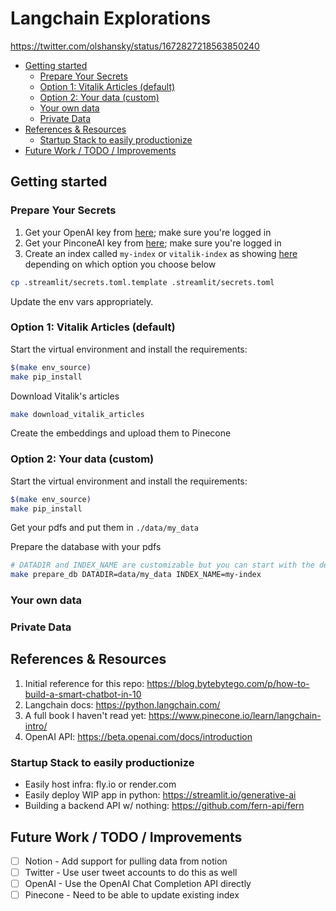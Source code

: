 # Langchain Explorations <!-- omit in toc -->

https://twitter.com/olshansky/status/1672827218563850240

- [Getting started](#getting-started)
  - [Prepare Your Secrets](#prepare-your-secrets)
  - [Option 1: Vitalik Articles (default)](#option-1-vitalik-articles-default)
  - [Option 2: Your data (custom)](#option-2-your-data-custom)
  - [Your own data](#your-own-data)
  - [Private Data](#private-data)
- [References \& Resources](#references--resources)
  - [Startup Stack to easily productionize](#startup-stack-to-easily-productionize)
- [Future Work / TODO / Improvements](#future-work--todo--improvements)

## Getting started

### Prepare Your Secrets

1. Get your OpenAI key from [here](https://platform.openai.com/account/api-keys); make sure you're logged in
2. Get your PinconeAI key from [here](https://app.pinecone.io/organizations/); make sure you're logged in
3. Create an index called `my-index` or `vitalik-index` as showing [here](https://github.com/Olshansk/langchain_explorations/assets/1892194/95e72119-525f-4f66-9ded-c210fb6f2df2) depending on which option you choose below

```bash
cp .streamlit/secrets.toml.template .streamlit/secrets.toml
```

Update the env vars appropriately.

### Option 1: Vitalik Articles (default)

Start the virtual environment and install the requirements:

```bash
$(make env_source)
make pip_install
```

Download Vitalik's articles

```bash
make download_vitalik_articles
```

Create the embeddings and upload them to Pinecone

### Option 2: Your data (custom)

Start the virtual environment and install the requirements:

```bash
$(make env_source)
make pip_install
```

Get your pdfs and put them in `./data/my_data`

Prepare the database with your pdfs

```bash
# DATADIR and INDEX_NAME are customizable but you can start with the defaults if you don't know what you're doing yet
make prepare_db DATADIR=data/my_data INDEX_NAME=my-index
```

### Your own data

### Private Data

## References & Resources

1. Initial reference for this repo: https://blog.bytebytego.com/p/how-to-build-a-smart-chatbot-in-10
2. Langchain docs: https://python.langchain.com/
3. A full book I haven't read yet: https://www.pinecone.io/learn/langchain-intro/
4. OpenAI API: https://beta.openai.com/docs/introduction

### Startup Stack to easily productionize

- Easily host infra: fly.io or render.com
- Easily deploy WIP app in python: https://streamlit.io/generative-ai
- Building a backend API w/ nothing: https://github.com/fern-api/fern

## Future Work / TODO / Improvements

- [ ] Notion - Add support for pulling data from notion
- [ ] Twitter - Use user tweet accounts to do this as well
- [ ] OpenAI - Use the OpenAI Chat Completion API directly
- [ ] Pinecone - Need to be able to update existing index
